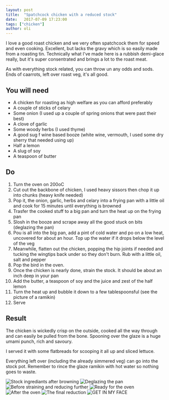 ```yaml
---
layout: post
title:  "Spatchcock chicken with a reduced stock"
date:   2017-07-09 17:23:00
tags: ["chicken"]
author: oli
---
```


I love a good roast chicken and we very often spatchcock them for speed and even cooking.  Excellent, but lacks the gravy which is so easily made from a roasting tin.  Technically what I've made here is a rubbish demi-glace really, but it's super consentrated and brings a lot to the roast meat.

As with everything stock related, you can throw un any odds and sods.  Ends of caarrots, left over roast veg, it's all good.

## You will need


* A chicken for roasting as high welfare as you can afford preferably
* A couple of sticks of celary
* Some onion (I used up a couple of spring onions that were past their best)
* A clove of garlic
* Some woody herbs (I used thyme)
* A good sug f wine based booze (white wine, vermouth, I used some dry sherry that needed using up)
* Half a lemon
* A slug of soy
* A teaspoon of butter


## Do

1. Turn the oven on 200oC
2. Cut out the backbone of chicken, I used heavy sissors then chop it up into chunks (heavy knife needed)
3. Pop it, the onion, garlic, herbs and celary into a frying pan with a little oil and cook for 15 minutes until everything is browned
4. Trasfer the cooked stuff to a big pan and turn the heat up on the frying pan
5. Slosh in the booze and scrape away all the good stuck on bits (deglazing the pan)
6. Pou is all into the big pan, add a pint of cold water and po on a low heat, uncovered for about an hour.  Top up the water if it drops below the level of the veg
7. Meanwhile, flatten out the chicken, popping the hip joints if needed and tucking the wingtips back under so they don't burn.  Rub with a little oil, salt and pepper
8. Pop the bird in the oven.
9. Once the chicken is nearly done, strain the stock.  It should be about an inch deep in your pan
10. Add the butter, a teaspoon of soy and the juice and zest of the half lemon
11. Turn the heat up and bubble it down to a few tablespoonsful (see the picture of a ramikin)
12. Serve

## Result

The chicken is wickedly crisp on the outside, cooked all the way through and can easily be pulled from the bone.  Spooning over the glaze is a huge umami punch, rich and savoury.

I served it with some flatbreads for scooping it all up and sliced lettuce.

Everything left over (including the already simmered veg) can go into the stock pot.  Remember to rince the glaze ramikin with hot water so nothing goes to waste.


![Stock ingrediants after browning](/images/blog/spatchcock-chicken-reduced-stock/spatchcock-chicken-reduced-stock-00.jpg)
![Deglazing the pan](/images/blog/spatchcock-chicken-reduced-stock/spatchcock-chicken-reduced-stock-01.jpg)
![Before straining and reducing further](/images/blog/spatchcock-chicken-reduced-stock/spatchcock-chicken-reduced-stock-02.jpg)
![Ready for the oven](/images/blog/spatchcock-chicken-reduced-stock/spatchcock-chicken-reduced-stock-03.jpg)
![After the oven](/images/blog/spatchcock-chicken-reduced-stock/spatchcock-chicken-reduced-stock-04.jpg)
![The final reduction](/images/blog/spatchcock-chicken-reduced-stock/spatchcock-chicken-reduced-stock-05.jpg)
![GET IN MY FACE](/images/blog/spatchcock-chicken-reduced-stock/spatchcock-chicken-reduced-stock-06.jpg)

